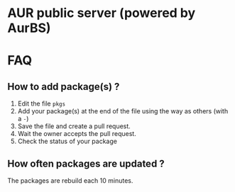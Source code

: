 # AUR public server (powered by AurBS)

# FAQ
## How to add package(s) ?
1. Edit the file `pkgs`
2. Add your package(s) at the end of the file using the way as others (with a `-`)
3. Save the file and create a pull request.
4. Wait the owner accepts the pull request.
5. Check the status of your package

## How often packages are updated ?
The packages are rebuild each 10 minutes.
